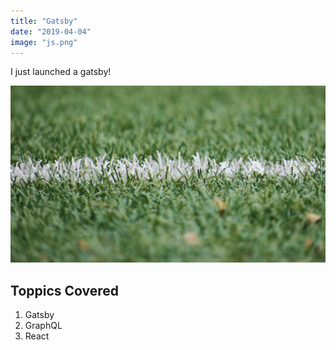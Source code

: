 ```yaml
---
title: "Gatsby"
date: "2019-04-04"
image: "js.png"
---
```


I just launched a gatsby!

![Grass](./grass.jpg)

## Toppics Covered

1. Gatsby
2. GraphQL
3. React
